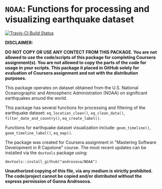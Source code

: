 # `NOAA`: Functions for processing and visualizing earthquake dataset

[![Travis-CI Build Status](https://travis-ci.org/androsova/NOAA.svg?branch=master)](https://travis-ci.org/androsova/NOAA)

**DISCLAIMER:** 

**DO NOT COPY OR USE ANY CONTECT FROM THIS PACKAGE. You are not allowed to use the code/scripts of this package for completing Coursera assignment(s). You are not allowed to copy the parts of the code for usage in your scripts. This package it placed in GitHub solely for evaluation of Coursera assignment and not with the distribution purposes.**

This package operates on dataset obtained from the U.S. National Oceanographic and Atmospheric Administration (NOAA) on significant earthquakes around the world.

This package has several functions for processing and filtering of the earthquake dataset: `eq_location_clean()`, `eq_clean_data()`, `filter_date_and_country()`, `eq_create_label()`.

Functions for earthquake dataset visualization include: `geom_timeline()`, `geom_timeline_label()`, `eq_map()`.

The package was created for Coursera assignment in "Mastering Software Development in R Capstone" course. The most recent updates can be installed via the `devtools` package using:

```
devtools::install_github("androsova/NOAA")
```
**Unauthorized copying of this file, via any medium is strictly prohibited. The code/project cannot be copied and/or distributed without the express permission of Ganna Androsova.**
